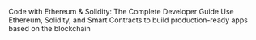 Code with Ethereum & Solidity: The Complete Developer Guide
Use Ethereum, Solidity, and Smart Contracts to build production-ready apps based on the blockchain 




